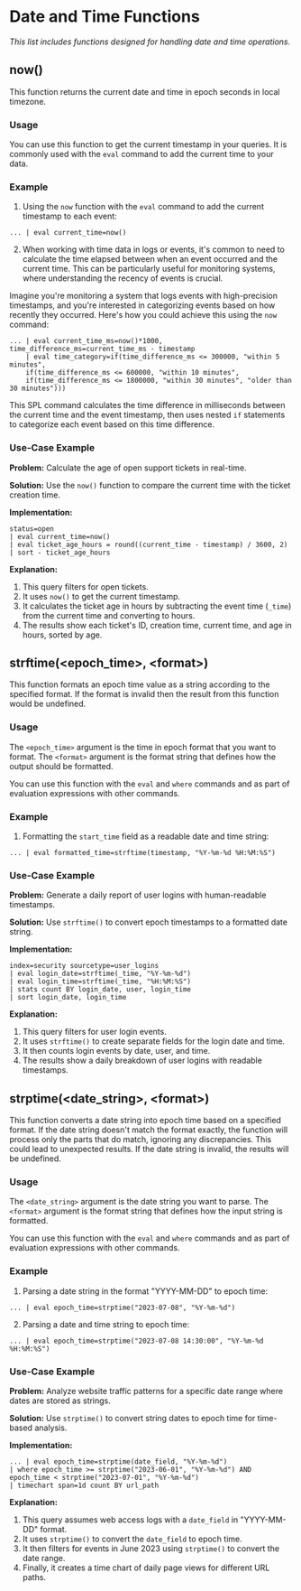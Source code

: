 # Date and Time Functions

_This list includes functions designed for handling date and time operations._

## **now()**

This function returns the current date and time in epoch seconds in local timezone.

### Usage

You can use this function to get the current timestamp in your queries. It is commonly used with the `eval` command to add the current time to your data.

### Example

1. Using the `now` function with the `eval` command to add the current timestamp to each event:
```spl
... | eval current_time=now()
```

2. When working with time data in logs or events, it's common to need to calculate the time elapsed between when an event occurred and the current time. This can be particularly useful for monitoring systems, where understanding the recency of events is crucial. 

Imagine you're monitoring a system that logs events with high-precision timestamps, and you're interested in categorizing events based on how recently they occurred. Here's how you could achieve this using the `now` command:

```spl
... | eval current_time_ms=now()*1000, time_difference_ms=current_time_ms - timestamp
	| eval time_category=if(time_difference_ms <= 300000, "within 5 minutes",
	if(time_difference_ms <= 600000, "within 10 minutes",
	if(time_difference_ms <= 1800000, "within 30 minutes", "older than 30 minutes")))
```

This SPL command calculates the time difference in milliseconds between the current time and the event timestamp, then uses nested `if` statements to categorize each event based on this time difference.

### Use-Case Example

**Problem:** Calculate the age of open support tickets in real-time.

**Solution:** Use the `now()` function to compare the current time with the ticket creation time.

**Implementation:**

```spl
status=open
| eval current_time=now()
| eval ticket_age_hours = round((current_time - timestamp) / 3600, 2)
| sort - ticket_age_hours
```

**Explanation:**
1. This query filters for open tickets.
2. It uses `now()` to get the current timestamp.
3. It calculates the ticket age in hours by subtracting the event time (`_time`) from the current time and converting to hours.
4. The results show each ticket's ID, creation time, current time, and age in hours, sorted by age.

## **strftime(&lt;epoch_time&gt;, &lt;format&gt;)**

This function formats an epoch time value as a string according to the specified format. If the format is invalid then the result from this function would be undefined. 

### Usage

The `<epoch_time>` argument is the time in epoch format that you want to format. The `<format>` argument is the format string that defines how the output should be formatted.

You can use this function with the `eval` and `where` commands and as part of evaluation expressions with other commands.

### Example

1. Formatting the `start_time` field as a readable date and time string:
```spl
... | eval formatted_time=strftime(timestamp, "%Y-%m-%d %H:%M:%S")
```

### Use-Case Example

**Problem:** Generate a daily report of user logins with human-readable timestamps.

**Solution:** Use `strftime()` to convert epoch timestamps to a formatted date string.

**Implementation:**

```spl
index=security sourcetype=user_logins
| eval login_date=strftime(_time, "%Y-%m-%d")
| eval login_time=strftime(_time, "%H:%M:%S")
| stats count BY login_date, user, login_time
| sort login_date, login_time
```

**Explanation:**
1. This query filters for user login events.
2. It uses `strftime()` to create separate fields for the login date and time.
3. It then counts login events by date, user, and time.
4. The results show a daily breakdown of user logins with readable timestamps.

## **strptime(&lt;date_string&gt;, &lt;format&gt;)**

This function converts a date string into epoch time based on a specified format. If the date string doesn't match the format exactly, the function will process only the parts that do match, ignoring any discrepancies. This could lead to unexpected results. If the date string is invalid, the results will be undefined.

### Usage

The `<date_string>` argument is the date string you want to parse. The `<format>` argument is the format string that defines how the input string is formatted.

You can use this function with the `eval` and `where` commands and as part of evaluation expressions with other commands.

### Example

1. Parsing a date string in the format "YYYY-MM-DD" to epoch time:
```spl
... | eval epoch_time=strptime("2023-07-08", "%Y-%m-%d")
```

2. Parsing a date and time string to epoch time:
```spl
... | eval epoch_time=strptime("2023-07-08 14:30:00", "%Y-%m-%d %H:%M:%S")
```

### Use-Case Example

**Problem:** Analyze website traffic patterns for a specific date range where dates are stored as strings.

**Solution:** Use `strptime()` to convert string dates to epoch time for time-based analysis.

**Implementation:**

```spl
... | eval epoch_time=strptime(date_field, "%Y-%m-%d")
| where epoch_time >= strptime("2023-06-01", "%Y-%m-%d") AND epoch_time < strptime("2023-07-01", "%Y-%m-%d")
| timechart span=1d count BY url_path
```

**Explanation:**
1. This query assumes web access logs with a `date_field` in "YYYY-MM-DD" format.
2. It uses `strptime()` to convert the `date_field` to epoch time.
3. It then filters for events in June 2023 using `strptime()` to convert the date range.
4. Finally, it creates a time chart of daily page views for different URL paths.
